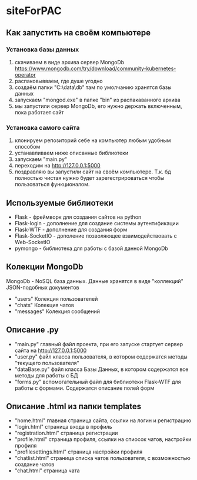 # siteForPAC

## Как запустить на своём компьютере
### Установка базы данных
1) скачиваем в виде архива сервер MongoDb https://www.mongodb.com/try/download/community-kubernetes-operator
2) распаковывваем, где душе угодно
3) создаём папки "C:\data\db" там по умолчанию хранятся базы данных
4) запускаем "mongod.exe" в папке "bin" из распакаванного архива
5) мы запустили сервер MongoDb, его нужно держать включенным, пока работает сайт
### Установка самого сайта
1) клонируем репозиторий себе на компьютер любым удобным способом
2) устанавливаем ниже описанные библиотеки
3) запускаем "main.py"
4) переходим на http://127.0.0.1:5000
5) поздравляю вы запустили сайт на своём компьютере. Т.к. бд полностью чистая нужно будет зарегестрироваться чтобы пользоваться функционалом.


## Используемые библиотеки
- Flask - фреймворк для создания сайтов на python
- Flask-login - дополнение для создание системы аутентификации
- Flask-WTF - дополнение для создания форм
- Flask-SocketIO - дополение позволяющее взаимодействовать с Web-SocketIO
- pymongo - библиотека для работы с базой данной MongoDb

## Колекции MongoDb
MongoDb - NoSQL база данных. Данные хранятся в виде "коллекций" JSON-подобных документов
- "users" Колекция пользователей
- "chats" Колекция чатов
- "messages" Колекция сообщений

## Описание .py 
- "main.py" главный файл проекта, при его запуске стартует сервер сайта на http://127.0.0.1:5000
- "user.py" файл класса пользователя, в котором содержатся методы "текущего пользователя"
- "dataBase.py" файл класса Базы Данных, в котором содержатся все методы для работы с БД
- "forms.py" вспомогательный файл для библиотеки Flask-WTF для работы с формами. Содержатся описание полей форм

## Описание .html из папки templates
- "home.html" главная страница сайта, ссылки на логин и регистрацию
- "login.html" страница входа в профиль
- "registration.html" страница регистрации
- "profile.html" страница профиля, ссылки на спиосок чатов, настройки профиля
- "profilesettings.html" страница настройки профиля
- "chatlist.html" страница списка чатов пользователя, с возможностью создание чатов
- "chat.html" страница чата

